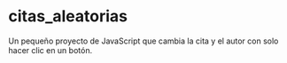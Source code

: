 # citas_aleatorias
Un pequeño proyecto de JavaScript que cambia la cita y el autor con solo hacer clic en un botón.

